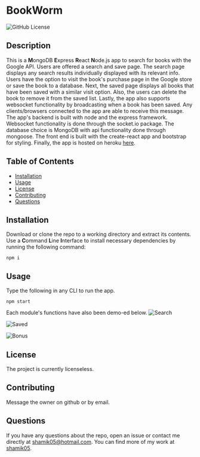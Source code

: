 # BookWorm
![GitHub License](https://img.shields.io/badge/License-None-blue)
## Description
This is a **M**ongoDB **E**xpress **R**eact **N**ode.js app to search for books with the Google API. Users are offered a search and save page. The search page displays any search results individually displayed with its relevant info. Users have the option to visit the book's purchase page in the Google store or save the book to a database. Next, the saved page displays all books that have been saved with a similar visit option. Also, the users can delete the book to remove it from the saved list. Lastly, the app also supports websocket functionality by broadcasting when a book has been saved. Any clients/browsers connected to the app are able to receive this message. The app's backend is built with node and the express framework. Websocket functionality is done through the socket.io package. The database choice is MongoDB with api functionality done through mongoose. The front end is built with the create-react app and bootstrap for styling. Finally, the app is hosted on heroku [here]().
## Table of Contents
* [Installation](#Installation)
* [Usage](#Usage)
* [License](#License)
* [Contributing](#Contributing)
* [Questions](#Questions)
## Installation
Download or clone the repo to a working directory and extract its contents. Use a **C**ommand **L**ine **I**nterface to install necessary dependencies by running the following command:
```
npm i
```
## Usage 
Type the following in any CLI to run the app. 
```
npm start
```
Each module's functions have also been demo-ed below.
![Search](assets/search.gif)


![Saved](assets/saved.gif)


![Bonus](assets/bonus.gif)
## License 
The project is currently licenseless.
## Contributing
Message the owner on github or by email.
## Questions 
If you have any questions about the repo, open an issue or contact me directly at shamik05@hotmail.com. You can find more of my work at [shamik05](https://github.com/shamik05/).